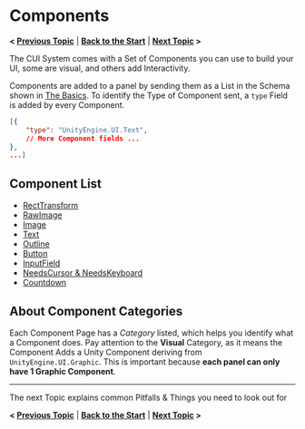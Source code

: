 # Components
**< [Previous Topic](/docs/Basics.md)** | **[Back to the Start](/README.md)** | **[Next Topic](/docs/Bugs-Tips.md) >**

The CUI System comes with a Set of Components you can use to build your UI, some are visual, and others add Interactivity.

Components are added to a panel by sending them as a List in the Schema shown in  [The Basics](/docs/Basics.md). To identify the Type of Component sent, a  `type`  Field is added by every Component.
```json
[{
	"type": "UnityEngine.UI.Text",
	// More Component fields ...
},
...]
```

## Component List
- [RectTransform](/docs/components/RectTransform.md)
- [RawImage](/docs/components/UnityEngine.UI.RawImage.md)
- [Image](/docs/components/UnityEngine.UI.Image.md)
- [Text](/docs/components/UnityEngine.UI.Text.md)
- [Outline](/docs/components/UnityEngine.UI.Outline.md)
- [Button](/docs/components/UnityEngine.UI.Button.md)
- [InputField](/docs/components/UnityEngine.UI.InputField.md)
- [NeedsCursor & NeedsKeyboard](/docs/components/NeedsX.md)
- [Countdown](/docs/components/Countdown.md)

## About Component Categories
Each Component Page has a  _Category_  listed, which helps you identify what a Component does. Pay attention to the  **Visual**  Category, as it means the Component Adds a Unity Component deriving from  `UnityEngine.UI.Graphic`. This is important because  **each panel can only have 1 Graphic Component**.

---
The next Topic explains common Pitfalls & Things you need to look out for

**< [Previous Topic](/docs/Basics.md)** | **[Back to the Start](/README.md)** | **[Next Topic](/docs/Bugs-Tips.md) >**
